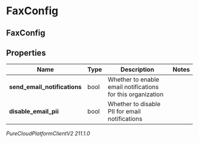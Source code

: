 # FaxConfig

## FaxConfig

## Properties

|Name | Type | Description | Notes|
|------------ | ------------- | ------------- | -------------|
| **send_email_notifications** | bool | Whether to enable email notifications for this organization | |
| **disable_email_pii** | bool | Whether to disable PII for email notifications | |



_PureCloudPlatformClientV2 211.1.0_

